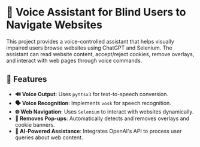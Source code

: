 # 🦮 Voice Assistant for Blind Users to Navigate Websites

This project provides a voice-controlled assistant that helps visually impaired users browse websites using ChatGPT and Selenium. The assistant can read website content, accept/reject cookies, remove overlays, and interact with web pages through voice commands.

## 🚀 Features
- **🔊 Voice Output**: Uses `pyttsx3` for text-to-speech conversion.
- **🗣️ Voice Recognition**: Implements `vosk` for speech recognition.
- **🌐 Web Navigation**: Uses `Selenium` to interact with websites dynamically.
- **🧹 Removes Pop-ups**: Automatically detects and removes overlays and cookie banners.
- **🤖 AI-Powered Assistance**: Integrates OpenAI's API to process user queries about web content.

